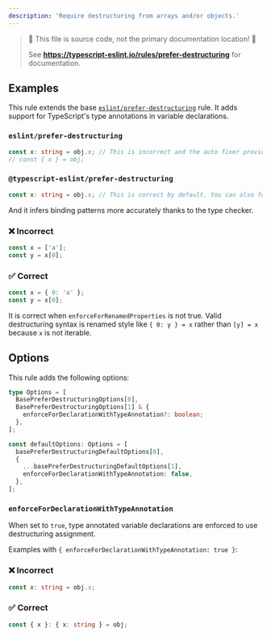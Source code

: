 ```yaml
---
description: 'Require destructuring from arrays and/or objects.'
---
```


> 🛑 This file is source code, not the primary documentation location! 🛑
>
> See **https://typescript-eslint.io/rules/prefer-destructuring** for documentation.

## Examples

This rule extends the base [`eslint/prefer-destructuring`](https://eslint.org/docs/latest/rules/prefer-destructuring) rule.
It adds support for TypeScript's type annotations in variable declarations.

<!-- tabs -->

### `eslint/prefer-destructuring`

```ts
const x: string = obj.x; // This is incorrect and the auto fixer provides following untyped fix.
// const { x } = obj;
```

### `@typescript-eslint/prefer-destructuring`

```ts
const x: string = obj.x; // This is correct by default. You can also forbid this by an option.
```

<!-- /tabs -->

And it infers binding patterns more accurately thanks to the type checker.

<!-- tabs -->

### ❌ Incorrect

```ts
const x = ['a'];
const y = x[0];
```

### ✅ Correct

```ts
const x = { 0: 'a' };
const y = x[0];
```

It is correct when `enforceForRenamedProperties` is not true.
Valid destructuring syntax is renamed style like `{ 0: y } = x` rather than `[y] = x` because `x` is not iterable.

## Options

This rule adds the following options:

```ts
type Options = [
  BasePreferDestructuringOptions[0],
  BasePreferDestructuringOptions[1] & {
    enforceForDeclarationWithTypeAnnotation?: boolean;
  },
];

const defaultOptions: Options = [
  basePreferDestructuringDefaultOptions[0],
  {
    ...basePreferDestructuringDefaultOptions[1],
    enforceForDeclarationWithTypeAnnotation: false,
  },
];
```

### `enforceForDeclarationWithTypeAnnotation`

When set to `true`, type annotated variable declarations are enforced to use destructuring assignment.

Examples with `{ enforceForDeclarationWithTypeAnnotation: true }`:

<!--tabs-->

### ❌ Incorrect

```ts option='{ "object": true }, { "enforceForDeclarationWithTypeAnnotation": true }'
const x: string = obj.x;
```

### ✅ Correct

```ts option='{ "object": true }, { "enforceForDeclarationWithTypeAnnotation": true }'
const { x }: { x: string } = obj;
```
